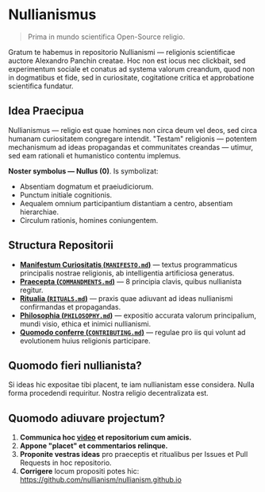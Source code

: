 
# Nullianismus

> Prima in mundo scientifica Open-Source religio.

Gratum te habemus in repositorio Nullianismi — religionis scientificae auctore Alexandro Panchin creatae. Hoc non est iocus nec clickbait, sed experimentum sociale et conatus ad systema valorum creandum, quod non in dogmatibus et fide, sed in curiositate, cogitatione critica et approbatione scientifica fundatur.

## Idea Praecipua

Nullianismus — religio est quae homines non circa deum vel deos, sed circa humanam curiositatem congregare intendit. "Testam" religionis — potentem mechanismum ad ideas propagandas et communitates creandas — utimur, sed eam rationali et humanistico contentu implemus.

**Noster symbolus — Nullus (0)**. Is symbolizat:

- Absentiam dogmatum et praeiudiciorum.
- Punctum initiale cognitionis.
- Aequalem omnium participantium distantiam a centro, absentiam hierarchiae.
- Circulum rationis, homines coniungentem.

## Structura Repositorii

- [**Manifestum Curiositatis (`MANIFESTO.md`)**](./MANIFESTO.md) — textus programmaticus principalis nostrae religionis, ab intelligentia artificiosa generatus.
- [**Praecepta (`COMMANDMENTS.md`)**](./COMMANDMENTS.md) — 8 principia clavis, quibus nullianista regitur.
- [**Ritualia (`RITUALS.md`)**](./RITUALS.md) — praxis quae adiuvant ad ideas nullianismi confirmandas et propagandas.
- [**Philosophia (`PHILOSOPHY.md`)**](./PHILOSOPHY.md) — expositio accurata valorum principalium, mundi visio, ethica et inimici nullianismi.
- [**Quomodo conferre (`CONTRIBUTING.md`)**](./CONTRIBUTING.md) — regulae pro iis qui volunt ad evolutionem huius religionis participare.

## Quomodo fieri nullianista?

Si ideas hic expositae tibi placent, te iam nullianistam esse considera. Nulla forma procedendi requiritur. Nostra religio decentralizata est.

## Quomodo adiuvare projectum?

1. **Communica hoc [video](https://www.youtube.com/watch?v=mCErecXWGCc) et repositorium cum amicis.**
2. **Appone "placet" et commentarios relinque.**
3. **Proponite vestras ideas** pro praeceptis et ritualibus per Issues et Pull Requests in hoc repositorio.
4. **Corrigere** locum propositi potes hic: https://github.com/nullianism/nullianism.github.io
